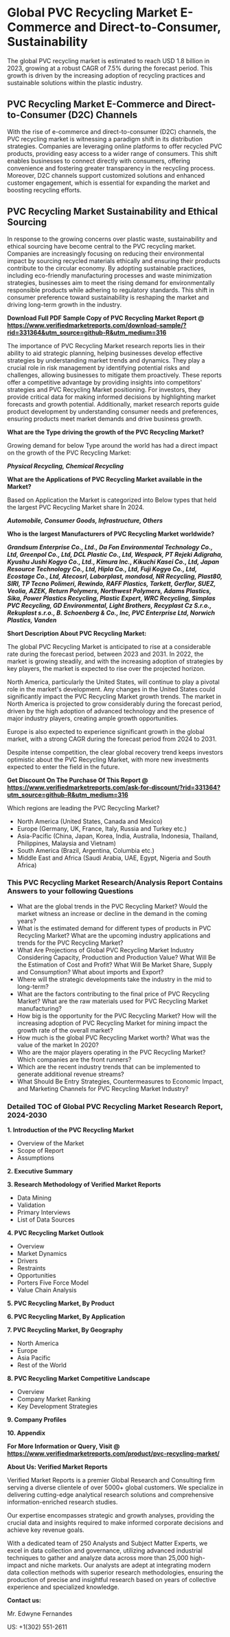 <h1>Global PVC Recycling Market E-Commerce and Direct-to-Consumer, Sustainability</h1><p class=""><p>The global PVC recycling market is estimated to reach USD 1.8 billion in 2023, growing at a robust CAGR of 7.5% during the forecast period. This growth is driven by the increasing adoption of recycling practices and sustainable solutions within the plastic industry.</p><h2>PVC Recycling Market E-Commerce and Direct-to-Consumer (D2C) Channels</h2><p>With the rise of e-commerce and direct-to-consumer (D2C) channels, the PVC recycling market is witnessing a paradigm shift in its distribution strategies. Companies are leveraging online platforms to offer recycled PVC products, providing easy access to a wider range of consumers. This shift enables businesses to connect directly with consumers, offering convenience and fostering greater transparency in the recycling process. Moreover, D2C channels support customized solutions and enhanced customer engagement, which is essential for expanding the market and boosting recycling efforts.</p><h2>PVC Recycling Market Sustainability and Ethical Sourcing</h2><p>In response to the growing concerns over plastic waste, sustainability and ethical sourcing have become central to the PVC recycling market. Companies are increasingly focusing on reducing their environmental impact by sourcing recycled materials ethically and ensuring their products contribute to the circular economy. By adopting sustainable practices, including eco-friendly manufacturing processes and waste minimization strategies, businesses aim to meet the rising demand for environmentally responsible products while adhering to regulatory standards. This shift in consumer preference toward sustainability is reshaping the market and driving long-term growth in the industry.</p></p><p class=""><strong>Download Full PDF Sample Copy of PVC Recycling Market Report @ <a href="https://www.verifiedmarketreports.com/download-sample/?rid=331364&utm_source=github-R&utm_medium=316" target="_blank">https://www.verifiedmarketreports.com/download-sample/?rid=331364&utm_source=github-R&utm_medium=316</a></strong></p><p>The importance of&nbsp;PVC Recycling Market research reports lies in their ability to aid strategic planning, helping businesses develop effective strategies by understanding market trends and dynamics. They play a crucial role in risk management by identifying potential risks and challenges, allowing businesses to mitigate them proactively. These reports offer a competitive advantage by providing insights into competitors' strategies and PVC Recycling Market positioning. For investors, they provide critical data for making informed decisions by highlighting market forecasts and growth potential. Additionally, market research reports guide product development by understanding consumer needs and preferences, ensuring products meet market demands and drive business growth.</p><p><strong>What are the&nbsp;Type driving the growth of the PVC Recycling Market?</strong></p><p id="" class="">Growing demand for below Type around the world has had a direct impact on the growth of the PVC Recycling Market:</p><p class=""><em><strong>Physical Recycling, Chemical Recycling</strong></em></p><p class=""><strong>What are the&nbsp;Applications&nbsp;of PVC Recycling Market available in the Market?</strong></p><p id="" class="">Based on Application the Market is categorized into Below types that held the largest PVC Recycling Market share In 2024.</p><p class=""><em><strong>Automobile, Consumer Goods, Infrastructure, Others</strong></em></p><p class=""><strong>Who is the largest Manufacturers of PVC Recycling Market worldwide?</strong></p><p><em><strong>Grandsum Enterprise Co., Ltd., Da Fon Environmental Technology Co., Ltd, Greenpol Co., Ltd, DCL Plastic Co., Ltd, Wespack, PT Rejeki Adigraha, Kyushu Jushi Kogyo Co., Ltd., Kimura Inc., Kikuchi Kasei Co., Ltd, Japan Resource Technology Co., Ltd, Hipla Co., Ltd, Fuji Kogyo Co., Ltd, Ecostage Co., Ltd, Atecosrl, Laborplast, mondosd, NR Recycling, Plast80, SIRI, TP Tecno Polimeri, Rewindo, RAFF Plastics, Tarkett, Gerflor, SUEZ, Veolia, AZEK, Return Polymers, Northwest Polymers, Adams Plastics, Sika, Power Plastics Recycling, Plastic Expert, WRC Recycling, Simplas PVC Recycling, GD Environmental, Light Brothers, Recyplast Cz S.r.o., Rekuplast s.r.o., B. Schoenberg & Co., Inc, PVC Enterprise Ltd, Norwich Plastics, Vanden</strong></em></p><p id="" class=""><strong>Short Description About PVC Recycling Market:</strong></p><p>The global PVC Recycling Market is anticipated to rise at a considerable rate during the forecast period, between 2023 and 2031. In 2022, the market is growing steadily, and with the increasing adoption of strategies by key players, the market is expected to rise over the projected horizon.</p><p>North America, particularly the United States, will continue to play a pivotal role in the market's development. Any changes in the United States could significantly impact the PVC Recycling Market growth trends. The market in North America is projected to grow considerably during the forecast period, driven by the high adoption of advanced technology and the presence of major industry players, creating ample growth opportunities.</p><p>Europe is also expected to experience significant growth in the global market, with a strong CAGR during the forecast period from 2024 to 2031.</p><p>Despite intense competition, the clear global recovery trend keeps investors optimistic about the PVC Recycling Market, with more new investments expected to enter the field in the future.</p><p id="" class=""><strong>Get Discount On The Purchase Of This Report @ <a href="https://www.verifiedmarketreports.com/ask-for-discount/?rid=331364?utm_source=github-R&utm_medium=316" target="_blank">https://www.verifiedmarketreports.com/ask-for-discount/?rid=331364?utm_source=github-R&utm_medium=316</a></strong></p><p class="">Which regions are leading the PVC Recycling Market?</p><ul><li>North America (United States, Canada and Mexico)</li><li>Europe (Germany, UK, France, Italy, Russia and Turkey etc.)</li><li>Asia-Pacific (China, Japan, Korea, India, Australia, Indonesia, Thailand, Philippines, Malaysia and Vietnam)</li><li>South America (Brazil, Argentina, Columbia etc.)</li><li>Middle East and Africa (Saudi Arabia, UAE, Egypt, Nigeria and South Africa)</li></ul><h3 id="" class="">This PVC Recycling Market Research/Analysis Report Contains Answers to your following Questions</h3><ul><li>What are the global trends in the PVC Recycling Market? Would the market witness an increase or decline in the demand in the coming years?</li><li>What is the estimated demand for different types of products in PVC Recycling Market? What are the upcoming industry applications and trends for the PVC Recycling Market?</li><li>What Are Projections of Global PVC Recycling Market Industry Considering Capacity, Production and Production Value? What Will Be the Estimation of Cost and Profit? What Will Be Market Share, Supply and Consumption? What about imports and Export?</li><li>Where will the strategic developments take the industry in the mid to long-term?</li><li>What are the factors contributing to the final price of PVC Recycling Market? What are the raw materials used for PVC Recycling Market manufacturing?</li><li>How big is the opportunity for the PVC Recycling Market? How will the increasing adoption of PVC Recycling Market for mining impact the growth rate of the overall market?</li><li>How much is the global PVC Recycling Market worth? What was the value of the market In 2020?</li><li>Who are the major players operating in the PVC Recycling Market? Which companies are the front runners?</li><li>Which are the recent industry trends that can be implemented to generate additional revenue streams?</li><li>What Should Be Entry Strategies, Countermeasures to Economic Impact, and Marketing Channels for PVC Recycling Market Industry?</li></ul><h3 id="" class="">Detailed TOC of Global PVC Recycling Market Research Report, 2024-2030</h3><p id="" class=""><strong>1. Introduction of the PVC Recycling Market</strong></p><ul><li>Overview of the Market</li><li>Scope of Report</li><li>Assumptions</li></ul><p id="" class=""><strong>2. Executive Summary</strong></p><p id="" class=""><strong>3. Research Methodology of Verified Market Reports</strong></p><ul><li>Data Mining</li><li>Validation</li><li>Primary Interviews</li><li>List of Data Sources</li></ul><p id="" class=""><strong>4. PVC Recycling Market Outlook</strong></p><ul><li>Overview</li><li>Market Dynamics</li><li>Drivers</li><li>Restraints</li><li>Opportunities</li><li>Porters Five Force Model</li><li>Value Chain Analysis</li></ul><p id="" class=""><strong>5. PVC Recycling Market, By Product</strong></p><p id="" class=""><strong>6. PVC Recycling Market, By Application</strong></p><p id="" class=""><strong>7. PVC Recycling Market, By Geography</strong></p><ul><li>North America</li><li>Europe</li><li>Asia Pacific</li><li>Rest of the World</li></ul><p id="" class=""><strong>8. PVC Recycling Market Competitive Landscape</strong></p><ul><li>Overview</li><li>Company Market Ranking</li><li>Key Development Strategies</li></ul><p id="" class=""><strong>9. Company Profiles</strong></p><p id="" class=""><strong>10. Appendix</strong></p><p id="" class=""><strong>For More Information or Query, Visit @ <a href="https://www.verifiedmarketreports.com/product/pvc-recycling-market/" target="_blank">https://www.verifiedmarketreports.com/product/pvc-recycling-market/</a></strong></p><p id="" class=""><strong>About Us: Verified Market Reports</strong></p><p id="" class="">Verified Market Reports is a premier Global Research and Consulting firm serving a diverse clientele of over 5000+ global customers. We specialize in delivering cutting-edge analytical research solutions and comprehensive information-enriched research studies.</p><p id="" class="">Our expertise encompasses strategic and growth analyses, providing the crucial data and insights required to make informed corporate decisions and achieve key revenue goals.</p><p id="" class="">With a dedicated team of 250 Analysts and Subject Matter Experts, we excel in data collection and governance, utilizing advanced industrial techniques to gather and analyze data across more than 25,000 high-impact and niche markets. Our analysts are adept at integrating modern data collection methods with superior research methodologies, ensuring the production of precise and insightful research based on years of collective experience and specialized knowledge.</p><p id="" class=""><strong>Contact us:</strong></p><p id="" class="">Mr. Edwyne Fernandes</p><p id="" class="">US: +1(302) 551-2611</p>